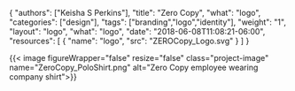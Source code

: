{
	"authors": ["Keisha S Perkins"],
	"title": "Zero Copy",
	"what": "logo",
	"categories": ["design"],
	"tags": ["branding","logo","identity"],
	"weight": "1",
	"layout": "logo",
	"what": "logo",
	"date": "2018-06-08T11:08:21-06:00",
	"resources": [
	      {
	         "name": "logo",
	         "src": "ZEROCopy_Logo.svg"
	      }
	    ]
}

{{< image figureWrapper="false" resize="false"  class="project-image" name="ZeroCopy_PoloShirt.png" alt="Zero Copy employee wearing company shirt">}}
